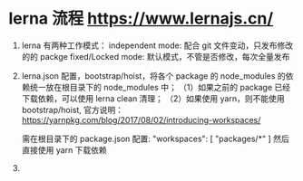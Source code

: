 # lerna 流程 https://www.lernajs.cn/

1. lerna 有两种工作模式：
   independent mode: 配合 git 文件变动，只发布修改的的 packge
   fixed/Locked mode: 默认模式，不管是否修改，每次全量发布
2. lerna.json 配置，bootstrap/hoist，将各个 package 的 node_modules 的依赖统一放在根目录下的 node_modules 中；
   （1）如果之前的 package 已经下载依赖，可以使用 lerna clean 清理；
   （2）如果使用 yarn，则不能使用 bootstrap/hoist, 官方说明：https://yarnpkg.com/blog/2017/08/02/introducing-workspaces/

   需在根目录下的 package.json 配置:
   "workspaces": [
   "packages/*"
   ]
   然后直接使用 yarn 下载依赖
3.
